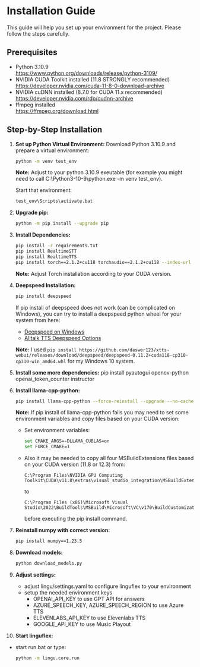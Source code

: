 
# Installation Guide

This guide will help you set up your environment for the project. Please follow the steps carefully.

## Prerequisites
- Python 3.10.9  
  https://www.python.org/downloads/release/python-3109/
- NVIDIA CUDA Toolkit installed (11.8 STRONGLY recommended)  
  https://developer.nvidia.com/cuda-11-8-0-download-archive
- NVIDIA cuDNN installed (8.7.0 for CUDA 11.x recommended)  
  https://developer.nvidia.com/rdp/cudnn-archive
- ffmpeg installed  
  https://ffmpeg.org/download.html

## Step-by-Step Installation

1. **Set up Python Virtual Environment:**
   Download Python 3.10.9 and prepare a virtual environment:

   ```bash
   python -m venv test_env
   ```

   **Note:** Adjust to your python 3.10.9 exeutable (for example you might need to call C:\Python3-10-9\python.exe -m venv test_env).

   Start that environment:

   ```bash
   test_env\Scripts\activate.bat
   ```

2. **Upgrade pip:**
   ```bash
   python -m pip install --upgrade pip
   ```

3. **Install Dependencies:**
   ```bash
   pip install -r requirements.txt
   pip install RealtimeSTT
   pip install RealtimeTTS
   pip install torch==2.1.2+cu118 torchaudio==2.1.2+cu118 --index-url https://download.pytorch.org/whl/cu118
   ```

   **Note:** Adjust Torch installation according to your CUDA version.

4. **Deepspeed Installation:**
   ```bash
   pip install deepspeed
   ```

   If pip install of deepspeed does not work (can be complicated on Windows), you can try to install a deepspeed python wheel for your system from here:
   - [Deepspeed on Windows](https://github.com/daswer123/deepspeed-windows-wheels)
   - [Alltalk TTS Deepspeed Options](https://github.com/erew123/alltalk_tts?tab=readme-ov-file#-deepspeed-installation-options)

   **Note:** I used `pip install https://github.com/daswer123/xtts-webui/releases/download/deepspeed/deepspeed-0.11.2+cuda118-cp310-cp310-win_amd64.whl` for my Windows 10 system. 

5. **Install some more dependencies:**
   pip install pyautogui opencv-python openai_token_counter instructor

6. **Install llama-cpp-python:**
   ```bash
   pip install llama-cpp-python --force-reinstall --upgrade --no-cache-dir --verbose
   ```

   **Note:** If pip install of llama-cpp-python fails you may need to set some environment variables and copy files based on your CUDA version:
   - Set environment variables:
     ```bash
     set CMAKE_ARGS=-DLLAMA_CUBLAS=on
     set FORCE_CMAKE=1
     ```
   - Also it may be needed to copy all four MSBuildExtensions files based on your CUDA version (11.8 or 12.3) from:
     ```
     C:\Program Files\NVIDIA GPU Computing Toolkit\CUDA\v11.8\extras\visual_studio_integration\MSBuildExtensions   
     ```
     to
     ```
     C:\Program Files (x86)\Microsoft Visual Studio\2022\BuildTools\MSBuild\Microsoft\VC\v170\BuildCustomizations
     ```
     before executing the pip install command.

7. **Reinstall numpy with correct version:**
   ```bash
   pip install numpy==1.23.5
   ```

8. **Download models:**
   ```bash
   python download_models.py
   ```

9. **Adjust settings:**
   - adjust lingu/settings.yaml to configure linguflex to your environment
   - setup the needed environment keys
     - OPENAI_API_KEY to use GPT API for answers
     - AZURE_SPEECH_KEY, AZURE_SPEECH_REGION to use Azure TTS
     - ELEVENLABS_API_KEY to use Elevenlabs TTS
     - GOOGLE_API_KEY to use Music Playout

10. **Start linguflex:**
   - start run.bat or type:
      ```bash
      python -m lingu.core.run
      ``` 